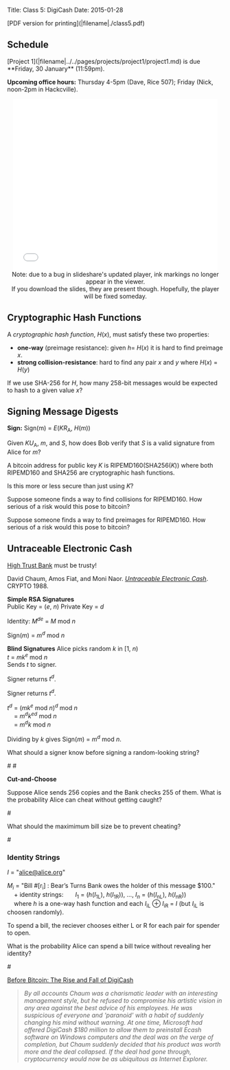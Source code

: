Title: Class 5: DigiCash
Date: 2015-01-28

   <div class="phighlight">
   [PDF version for printing](|filename|./class5.pdf)
   </div>

## Schedule 

   <div class="todo">
[Project 1](|filename|../../pages/projects/project1/project1.md) is due **Friday, 30 January** (11:59pm).

**Upcoming office hours:**  Thursday 4-5pm (Dave, Rice 507); Friday (Nick, noon-2pm in Hackcville).
   </div>

<center> 
<iframe src="//www.slideshare.net/slideshow/embed_code/44010587" width="476" height="400" frameborder="0" marginwidth="0" marginheight="0" scrolling="no"></iframe><br>
<div class="caption">Note: due to a bug in
slideshare's updated player, ink markings no longer appear in the
viewer.  <br>If you download the slides, they are present though.
Hopefully, the player will be fixed someday. </div>
</center>


## Cryptographic Hash Functions

A _cryptographic hash function_, <span class="math">_H_(_x_)</span>, must satisfy these two properties:

- **one-way** (preimage resistance): given <span class="math">_h_= _H_(_x_)</span> it is hard to find preimage <span class="math">_x_</span>.
- **strong collision-resistance**: hard to find any pair <span class="math">_x_</span> and <span class="math">_y_</span> where <span class="math">_H_(_x_) = _H_(_y_)</span>

If we use SHA-256 for <span class="math">_H_</span>, how many 258-bit
messages would be expected to hash to a given value <span
class="math">_x_</span>?
<div class="gap">

</div>

## Signing Message Digests

**Sign:** Sign(<span class="math">m</span>) = <span class="math">_E_(_KR_<sub>A</sub>, _H_(_m_))</span>

Given <span class="math">_KU_<sub>A</sub></span>, <span
class="math">_m_</span>, and <span class="math">_S_</span>, how does Bob
verify that <span class="math">_S_</span> is a valid signature from
Alice for <span class="math">_m_</span>?

<div class="gap">

</div>

A bitcoin address for public key _K_ is RIPEMD160(SHA256(_K_)) where both
RIPEMD160 and SHA256 are cryptographic hash functions.  

Is this more or less secure than just using _K_?  
<div class="gap">


</div>

Suppose someone finds a way to find collisions for RIPEMD160.  How
serious of a risk would this pose to bitcoin?  
<div class="gap">

</div>

Suppose someone finds a way to find preimages for RIPEMD160.  How
serious of a risk would this pose to bitcoin?
<div class="gap">

</div>

## Untraceable Electronic Cash

[High Trust Bank](https://www.fdic.gov/bank/individual/failed/hightrust.html) must be trusty!

David Chaum, Amos Fiat, and Moni Naor.  [_Untraceable Electronic
Cash_](|filename|./ecash.pdf).  CRYPTO 1988.

**Simple RSA Signatures**  
Public Key = <span class="math">(_e_, _n_)</span>
Private Key = <span class="math">_d_</span>

Identity: <span class="math">_M_<sup>_de_</sup> = _M_ mod _n_</span>

<span class="math">Sign(_m_) = _m_<sup>_d_</sup> mod _n_</span>

**Blind Signatures**
Alice picks random <span class="math">_k_</span> in <span class="math">[1, _n_)</span>  
<span class="math">_t_ = _mk_<sup>_e_</sup> mod _n_</span>  
Sends <span class="math">_t_</span> to signer.

Signer returns <span class="math">_t_<sup>_d_</sub></span>.


Signer returns <span class="math">_t_<sup>_d_</sup></span>.

<span class="math">_t_<sup>_d_</sup> = (_mk_<sup>_e_</sup> mod _n_)<sup>_d_</sup> mod _n_</span>  
&nbsp;&nbsp;&nbsp; <span class="math">= _m_<sup>_d_</sup>_k_<sup>_ed_</sup> mod _n_</span>  
&nbsp;&nbsp;&nbsp; <span class="math">= _m_<sup>_d_</sup>_k_ mod _n_</span>  

Dividing by <span class="math">_k_</span> gives <span class="math">Sign(_m_) = _m_<sup>_d_</sup> mod _n_</span>.


What should a signer know before signing a random-looking string?
<div class="gap">
#
#
</div>

**Cut-and-Choose**

Suppose Alice sends 256 copies and the Bank checks 255 of them.  What is the probability Alice can cheat without getting caught?
<div class="gap">
#
</div>

What should the maximimum bill size be to prevent cheating?
<div class="gap">
#
</div>

### Identity Strings

_I_ = "alice@alice.org"  

<span class="math">_M_<sub>_i_</sub></span> = "Bill #[r<sub>i</sub>] : Bear’s Turns Bank owes the holder of this message $100."  
&nbsp;&nbsp;&nbsp; + identity strings:
&nbsp;&nbsp;&nbsp;&nbsp;&nbsp;&nbsp;<span class="math">_I_<sub>1</sub> = (_h_(_I_<sub>1L</sub>), _h_(_I_<sub>1R</sub>)), ..., _I_<sub>_n_</sub> = (_h_(_I_<sub>nL</sub>), _h_(_I_<sub>nR</sub>))</span>  
&nbsp;&nbsp;&nbsp; where <span class="math">_h_</span> is a one-way hash function and each <span class="math">_I_<sub>iL</sub> &oplus; _I_<sub>iR</sub> = _I_</span> (but <span class="math">_I_<sub>iL</sub> is choosen randomly).

To spend a bill, the reciever chooses either L or R for each pair for spender to open.

What is the probability Alice can spend a bill twice without revealing her identity?
<div class="gap">
#
</div>


[Before Bitcoin: The Rise and Fall of DigiCash](http://globalcryptonews.com/before-bitcoin-the-rise-and-fall-of-digicash/)

> _By all accounts Chaum was a charismatic leader with an interesting management style, but he refused to compromise his artistic vision in any area against the best advice of his employees. He was suspicious of everyone and 'paranoid' with a habit of suddenly changing his mind without warning. At one time, Microsoft had offered DigiCash $180 million to allow them to preinstall Ecash software on Windows computers and the deal was on the verge of completion, but Chaum suddenly decided that his product was worth more and the deal collapsed. If the deal had gone through, cryptocurrency would now be as ubiquitous as Internet Explorer._

